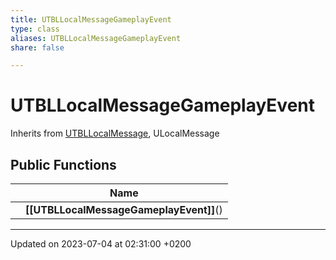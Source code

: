 ```yaml
---
title: UTBLLocalMessageGameplayEvent
type: class
aliases: UTBLLocalMessageGameplayEvent
share: false

---
```


# UTBLLocalMessageGameplayEvent





Inherits from [UTBLLocalMessage](/docs/SDK/Source/Classes/classUTBLLocalMessage.md), ULocalMessage

## Public Functions

|                | Name           |
| -------------- | -------------- |
| | **[[UTBLLocalMessageGameplayEvent]]**() |

-------------------------------

Updated on 2023-07-04 at 02:31:00 +0200